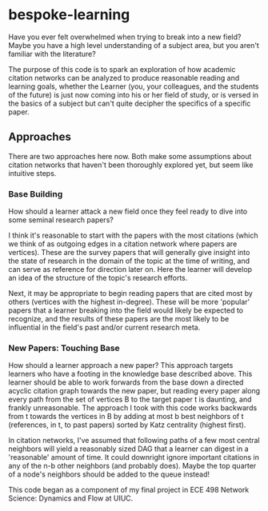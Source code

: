# bespoke-learning

Have you ever felt overwhelmed when trying to break into a new field? Maybe you have a high level understanding of a 
subject area, but you aren't familiar with the literature? 

The purpose of this code is to spark an exploration of how academic citation networks can be analyzed to produce 
reasonable reading and learning goals, whether the Learner (you, your colleagues, and the students of the future) is
just now coming into his or her field of study, or is versed in the basics of a subject but can't quite decipher 
the specifics of a specific paper.

## Approaches
There are two approaches here now. Both make some assumptions about citation networks that haven't been thoroughly
explored yet, but seem like intuitive steps.

### Base Building
How should a learner attack a new field once they feel ready to dive into some seminal research papers? 

I think it's reasonable to start with the papers with the most citations (which we think of as outgoing edges in a 
citation network where papers are vertices). These are the survey papers that will generally give insight into the 
state of research in the domain of the topic at the time of writing, and can serve as reference for direction later 
on. Here the learner will develop an idea of the structure of the topic's research efforts.

Next, it may be appropriate to begin reading papers that are cited most by others (vertices with the highest in-degree). 
These will be more 'popular' papers that a learner breaking into the field would likely be expected to recognize, and 
the results of these papers are the most likely to be influential in the field's past and/or current research meta.

### New Papers: Touching Base
How should a learner approach a new paper? This approach targets learners who have a footing in the knowledge base 
described above. This learner should be able to work forwards from the base down a directed acyclic citation graph
towards the new paper, but reading every paper along every path from the set of vertices B to the target paper t
is daunting, and frankly unreasonable. The approach I took with this code works backwards from t towards the vertices
in B by adding at most b best neighbors of t (references, in t, to past papers) sorted by Katz centrality (highest first).

In citation networks, I've assumed that following paths of a few most central neighbors will yield a reasonably sized DAG
that a learner can digest in a 'reasonable' amount of time. It could downright ignore important citations in any of the 
n-b other neighbors (and probably does). Maybe the top quarter of a node's neighbors should be added to the queue instead!

This code began as a component of my final project in ECE 498 Network Science: Dynamics and Flow at UIUC.
